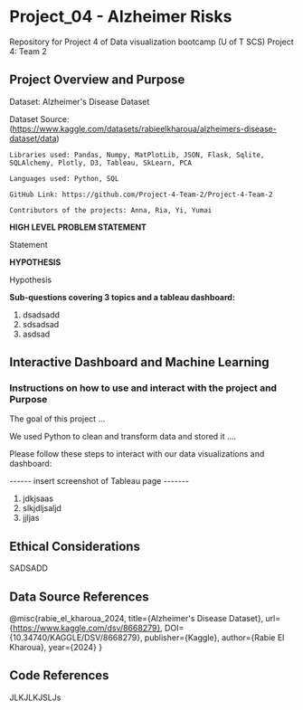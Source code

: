 # Project_04 - Alzheimer Risks
Repository for Project 4 of Data visualization bootcamp (U of T SCS)
Project 4: Team 2 

## Project Overview and Purpose 

Dataset: Alzheimer's Disease Dataset

Dataset Source: (https://www.kaggle.com/datasets/rabieelkharoua/alzheimers-disease-dataset/data)

	Libraries used: Pandas, Numpy, MatPlotLib, JSON, Flask, Sqlite, SQLAlchemy, Plotly, D3, Tableau, SkLearn, PCA
 	
  	Languages used: Python, SQL
	
 	GitHub Link: https://github.com/Project-4-Team-2/Project-4-Team-2
	
 	Contributors of the projects: Anna, Ria, Yi, Yumai

**HIGH LEVEL PROBLEM STATEMENT** 
	
Statement

**HYPOTHESIS** 

Hypothesis

**Sub-questions covering 3 topics and a tableau dashboard:**

1. dsadsadd
2. sdsadsad
3. asdsad

## Interactive Dashboard and Machine Learning ##

### Instructions on how to use and interact with the project and Purpose ###

The goal of this project ...  

We used Python to clean and transform data and stored it .... 

Please follow these steps to interact with our data visualizations and dashboard: 

------ insert screenshot of Tableau page -------

1. jdkjsaas
2. slkjdljsaljd
3. jjljas

## Ethical Considerations ##

SADSADD

## Data Source References ##

@misc{rabie_el_kharoua_2024,
title={Alzheimer's Disease Dataset},
url={https://www.kaggle.com/dsv/8668279},
DOI={10.34740/KAGGLE/DSV/8668279},
publisher={Kaggle},
author={Rabie El Kharoua},
year={2024}
}

## Code References ##

JLKJLKJSLJs
